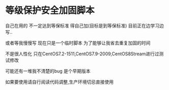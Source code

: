 # 等级保护安全加固脚本

自己在用的 不一定达到等保标准 得自己加(目标是到等保标准) 目前正在边学习边写..

或者等我慢慢写 现在只是一个临时脚本 为了能够让我省去重复加固的时间

不是很人性化 只在CentOS7.2-1511,CentOS7.9-2009,CentOS8Stream进行过测试修改

可能还有一堆我不清楚的bug 是个早期版本

如果要使用请自行阅读代码调整,生产环境切忌直接使用

